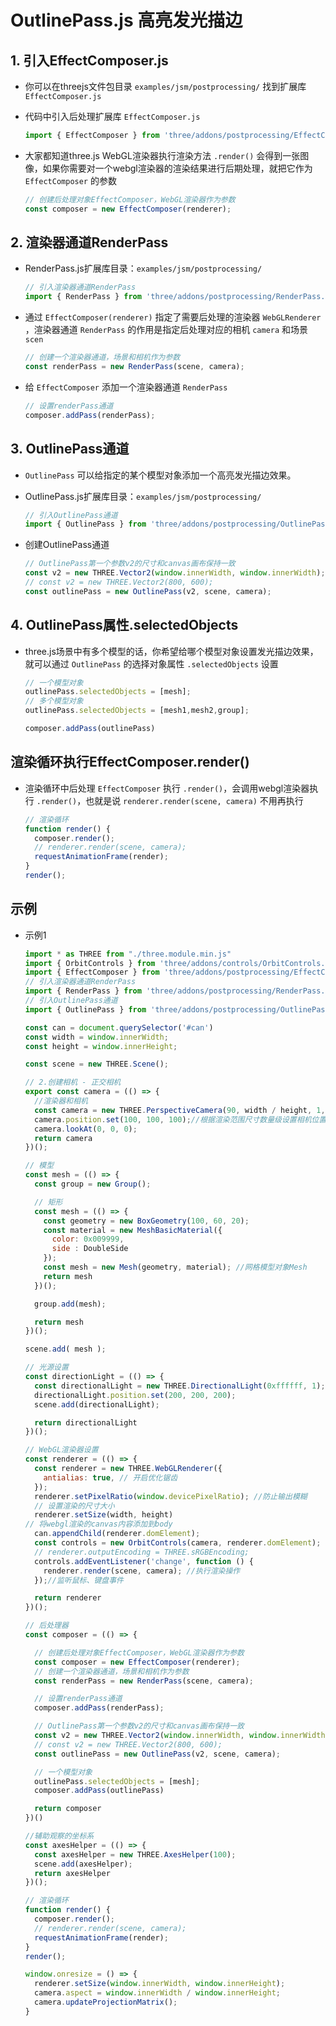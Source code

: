 # OutlinePass.js 高亮发光描边

## 1. 引入EffectComposer.js

+ 你可以在threejs文件包目录 `examples/jsm/postprocessing/` 找到扩展库 `EffectComposer.js`

+ 代码中引入后处理扩展库 `EffectComposer.js`

  ```js
  import { EffectComposer } from 'three/addons/postprocessing/EffectComposer.js';
  ```

+ 大家都知道three.js WebGL渲染器执行渲染方法 `.render()` 会得到一张图像，如果你需要对一个webgl渲染器的渲染结果进行后期处理，就把它作为 `EffectComposer` 的参数

  ```js
  // 创建后处理对象EffectComposer，WebGL渲染器作为参数
  const composer = new EffectComposer(renderer);
  ```

## 2. 渲染器通道RenderPass

+ RenderPass.js扩展库目录：`examples/jsm/postprocessing/`

  ```js
  // 引入渲染器通道RenderPass
  import { RenderPass } from 'three/addons/postprocessing/RenderPass.js';
  ```

+ 通过 `EffectComposer(renderer)` 指定了需要后处理的渲染器 `WebGLRenderer` ，渲染器通道 `RenderPass` 的作用是指定后处理对应的相机 `camera` 和场景 `scen`

  ```js
  // 创建一个渲染器通道，场景和相机作为参数
  const renderPass = new RenderPass(scene, camera);
  ```

+ 给 `EffectComposer` 添加一个渲染器通道 `RenderPass`

  ```js
  // 设置renderPass通道
  composer.addPass(renderPass);
  ```

## 3. OutlinePass通道

+ `OutlinePass` 可以给指定的某个模型对象添加一个高亮发光描边效果。

+ OutlinePass.js扩展库目录：`examples/jsm/postprocessing/`

  ```js
  // 引入OutlinePass通道
  import { OutlinePass } from 'three/addons/postprocessing/OutlinePass.js';
  ```

+ 创建OutlinePass通道

  ```js
  // OutlinePass第一个参数v2的尺寸和canvas画布保持一致
  const v2 = new THREE.Vector2(window.innerWidth, window.innerWidth);
  // const v2 = new THREE.Vector2(800, 600);
  const outlinePass = new OutlinePass(v2, scene, camera);
  ```

## 4. OutlinePass属性.selectedObjects

+ three.js场景中有多个模型的话，你希望给哪个模型对象设置发光描边效果，就可以通过 `OutlinePass` 的选择对象属性 `.selectedObjects` 设置

  ```js
  // 一个模型对象
  outlinePass.selectedObjects = [mesh];
  // 多个模型对象
  outlinePass.selectedObjects = [mesh1,mesh2,group];

  composer.addPass(outlinePass)
  ```

## 渲染循环执行EffectComposer.render()

+ 渲染循环中后处理 `EffectComposer` 执行 `.render()`，会调用webgl渲染器执行 `.render()`，也就是说 `renderer.render(scene, camera)` 不用再执行

  ```js
  // 渲染循环
  function render() {
    composer.render();
    // renderer.render(scene, camera);
    requestAnimationFrame(render);
  }
  render();
  ```

## 示例

+ 示例1

  ```js
  import * as THREE from "./three.module.min.js"
  import { OrbitControls } from 'three/addons/controls/OrbitControls.js';
  import { EffectComposer } from 'three/addons/postprocessing/EffectComposer.js';
  // 引入渲染器通道RenderPass
  import { RenderPass } from 'three/addons/postprocessing/RenderPass.js';
  // 引入OutlinePass通道
  import { OutlinePass } from 'three/addons/postprocessing/OutlinePass.js';

  const can = document.querySelector('#can')
  const width = window.innerWidth;
  const height = window.innerHeight;

  const scene = new THREE.Scene();

  // 2.创建相机 - 正交相机
  export const camera = (() => {
    //渲染器和相机
    const camera = new THREE.PerspectiveCamera(90, width / height, 1, 3000);
    camera.position.set(100, 100, 100);//根据渲染范围尺寸数量级设置相机位置
    camera.lookAt(0, 0, 0);
    return camera
  })();

  // 模型
  const mesh = (() => {
    const group = new Group();

    // 矩形
    const mesh = (() => {
      const geometry = new BoxGeometry(100, 60, 20);
      const material = new MeshBasicMaterial({
        color: 0x009999,
        side : DoubleSide
      });
      const mesh = new Mesh(geometry, material); //网格模型对象Mesh
      return mesh
    })();

    group.add(mesh);

    return mesh
  })();

  scene.add( mesh );

  // 光源设置
  const directionLight = (() => {
    const directionalLight = new THREE.DirectionalLight(0xffffff, 1);
    directionalLight.position.set(200, 200, 200);
    scene.add(directionalLight);

    return directionalLight
  })();

  // WebGL渲染器设置
  const renderer = (() => {
    const renderer = new THREE.WebGLRenderer({
      antialias: true, // 开启优化锯齿
    });
    renderer.setPixelRatio(window.devicePixelRatio); //防止输出模糊
    // 设置渲染的尺寸大小
    renderer.setSize(width, height)
  // 将webgl渲染的canvas内容添加到body
    can.appendChild(renderer.domElement);
    const controls = new OrbitControls(camera, renderer.domElement);
    // renderer.outputEncoding = THREE.sRGBEncoding;
    controls.addEventListener('change', function () {
      renderer.render(scene, camera); //执行渲染操作
    });//监听鼠标、键盘事件

    return renderer
  })();

  // 后处理器
  const composer = (() => {

    // 创建后处理对象EffectComposer，WebGL渲染器作为参数
    const composer = new EffectComposer(renderer);
    // 创建一个渲染器通道，场景和相机作为参数
    const renderPass = new RenderPass(scene, camera);

    // 设置renderPass通道
    composer.addPass(renderPass);

    // OutlinePass第一个参数v2的尺寸和canvas画布保持一致
    const v2 = new THREE.Vector2(window.innerWidth, window.innerWidth);
    // const v2 = new THREE.Vector2(800, 600);
    const outlinePass = new OutlinePass(v2, scene, camera);

    // 一个模型对象
    outlinePass.selectedObjects = [mesh];
    composer.addPass(outlinePass)

    return composer
  })()

  //辅助观察的坐标系
  const axesHelper = (() => {
    const axesHelper = new THREE.AxesHelper(100);
    scene.add(axesHelper);
    return axesHelper
  })();

  // 渲染循环
  function render() {
    composer.render();
    // renderer.render(scene, camera);
    requestAnimationFrame(render);
  }
  render();

  window.onresize = () => {
    renderer.setSize(window.innerWidth, window.innerHeight);
    camera.aspect = window.innerWidth / window.innerHeight;
    camera.updateProjectionMatrix();
  }
  ```
